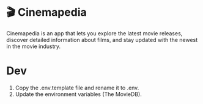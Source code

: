 # 🎬 Cinemapedia
Cinemapedia is an app that lets you explore the latest movie releases, discover detailed information about films, and stay updated with the newest in the movie industry.

# Dev

1. Copy the .env.template file and rename it to .env.
2. Update the environment variables (The MovieDB).

